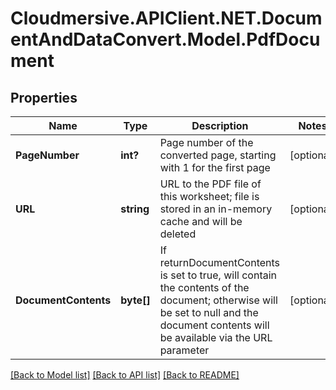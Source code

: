 # Cloudmersive.APIClient.NET.DocumentAndDataConvert.Model.PdfDocument
## Properties

Name | Type | Description | Notes
------------ | ------------- | ------------- | -------------
**PageNumber** | **int?** | Page number of the converted page, starting with 1 for the first page | [optional] 
**URL** | **string** | URL to the PDF file of this worksheet; file is stored in an in-memory cache and will be deleted | [optional] 
**DocumentContents** | **byte[]** | If returnDocumentContents is set to true, will contain the contents of the document; otherwise will be set to null and the document contents will be available via the URL parameter | [optional] 

[[Back to Model list]](../README.md#documentation-for-models) [[Back to API list]](../README.md#documentation-for-api-endpoints) [[Back to README]](../README.md)

